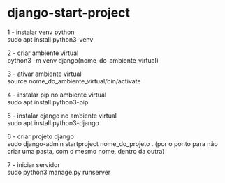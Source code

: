 # django-start-project

1 - instalar venv python <br>
	sudo apt install python3-venv
	
2 - criar ambiente virtual <br>
	python3 -m venv django(nome_do_ambiente_virtual)
	
3 - ativar ambiente virtual <br>
	source nome_do_ambiente_virtual/bin/activate
	
4 - instalar pip no ambiente virtual <br>
	sudo apt install python3-pip
	
5 - instalar django no ambiente virtual <br>
	sudo apt install python3-django

6 - criar projeto django <br>
	sudo django-admin startproject nome_do_projeto . (por o ponto para não criar uma pasta, com o mesmo nome, dentro da outra)
	
7 - iniciar servidor 	<br>
	sudo python3 manage.py runserver
